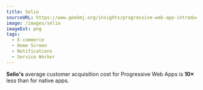 ```yaml
---
title: Selio
sourceURL: https://www.geekmj.org/insights/progressive-web-app-introduction-599/
image: /images/selio
imageExt: png
tags:
  - E-commerce
  - Home Screen
  - Notifications
  - Service Worker
---
```


**Selio's** average customer acquisition cost for Progressive Web Apps is **10×** less than for native apps.

